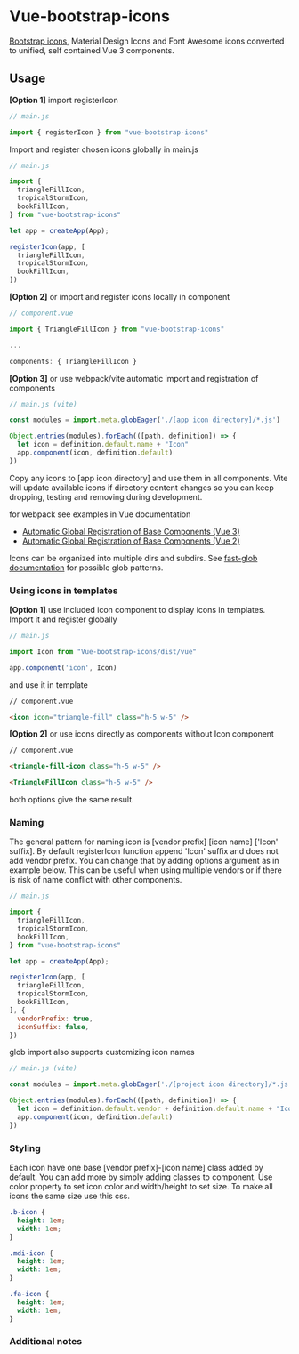 # Vue-bootstrap-icons

[Bootstrap icons](https://https://icons.getbootstrap.com/), Material Design Icons and Font Awesome icons converted to unified, self contained Vue 3 components. 

## Usage

**[Option 1]** import registerIcon

```js
// main.js

import { registerIcon } from "vue-bootstrap-icons"
```

Import and register chosen icons globally in main.js

```js
// main.js

import { 
  triangleFillIcon,
  tropicalStormIcon,
  bookFillIcon,
} from "vue-bootstrap-icons"

let app = createApp(App);

registerIcon(app, [
  triangleFillIcon,
  tropicalStormIcon,
  bookFillIcon,
])
```


**[Option 2]** or import and register icons locally in component

```js
// component.vue

import { TriangleFillIcon } from "vue-bootstrap-icons"

...

components: { TriangleFillIcon }
```

**[Option 3]** or use webpack/vite automatic import and registration of components

```js
// main.js (vite)

const modules = import.meta.globEager('./[app icon directory]/*.js')

Object.entries(modules).forEach(([path, definition]) => {
  let icon = definition.default.name + "Icon"
  app.component(icon, definition.default)
})
```

Copy any icons to [app icon directory] and use them in all components. Vite will update available icons if directory content changes so you can keep dropping, testing and removing during development.

for webpack see examples in Vue documentation
* [Automatic Global Registration of Base Components (Vue 3)](https://v3.vuejs.org/cookbook/automatic-global-registration-of-base-components.html#base-example)
* [Automatic Global Registration of Base Components (Vue 2)](https://vuejs.org/v2/guide/components-registration.html#Automatic-Global-Registration-of-Base-Components)

Icons can be organized into multiple dirs and subdirs. See [fast-glob documentation](https://github.com/mrmlnc/fast-glob#pattern-syntax) for possible glob patterns.

### Using icons in templates

**[Option 1]** use included icon component to display icons in templates. Import it and register globally

```js
// main.js

import Icon from "Vue-bootstrap-icons/dist/vue"

app.component('icon', Icon)
```

and use it in template

```html
// component.vue

<icon icon="triangle-fill" class="h-5 w-5" />
```

**[Option 2]** or use icons directly as components without Icon component

```html
// component.vue

<triangle-fill-icon class="h-5 w-5" />

<TriangleFillIcon class="h-5 w-5" />
```

both options give the same result.

### Naming

The general pattern for naming icon is [vendor prefix] [icon name] ['Icon' suffix]. By default registerIcon function append 'Icon' suffix and does not add vendor prefix. You can change that by adding options argument as in example below. This can be useful when using multiple vendors or if there is risk of name conflict with other components. 

```js
// main.js

import { 
  triangleFillIcon,
  tropicalStormIcon,
  bookFillIcon,
} from "vue-bootstrap-icons"

let app = createApp(App);

registerIcon(app, [
  triangleFillIcon,
  tropicalStormIcon,
  bookFillIcon,
], {
  vendorPrefix: true,
  iconSuffix: false,
})
```

glob import also supports customizing icon names 

```js
// main.js (vite)

const modules = import.meta.globEager('./[project icon directory]/*.js')

Object.entries(modules).forEach(([path, definition]) => {
  let icon = definition.default.vendor + definition.default.name + "Icon"
  app.component(icon, definition.default)
})
```

### Styling

Each icon have one base [vendor prefix]-[icon name] class added by default. You can add more by simply adding classes to component. Use color property to set icon color and width/height to set size. To make all icons the same size use this css.

```css
.b-icon {
  height: 1em;
  width: 1em;
}

.mdi-icon {
  height: 1em;
  width: 1em;
}

.fa-icon {
  height: 1em;
  width: 1em;
}
```

### Additional notes
